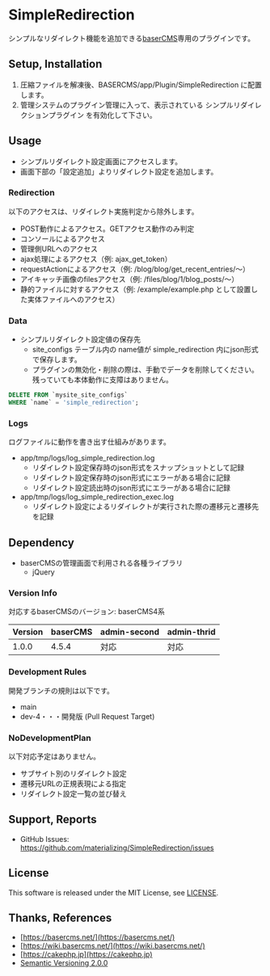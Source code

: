 # SimpleRedirection

シンプルなリダイレクト機能を追加できる[baserCMS](https://basercms.net/)専用のプラグインです。


## Setup, Installation

1. 圧縮ファイルを解凍後、BASERCMS/app/Plugin/SimpleRedirection に配置します。
2. 管理システムのプラグイン管理に入って、表示されている シンプルリダイレクションプラグイン を有効化して下さい。


## Usage

- シンプルリダイレクト設定画面にアクセスします。
- 画面下部の「設定追加」よりリダイレクト設定を追加します。

### Redirection

以下のアクセスは、リダイレクト実施判定から除外します。

- POST動作によるアクセス。GETアクセス動作のみ判定
- コンソールによるアクセス
- 管理側URLへのアクセス
- ajax処理によるアクセス（例: ajax_get_token）
- requestActionによるアクセス（例: /blog/blog/get_recent_entries/〜）
- アイキャッチ画像のfilesアクセス（例: /files/blog/1/blog_posts/〜）
- 静的ファイルに対するアクセス（例: /example/example.php として設置した実体ファイルへのアクセス）

### Data

- シンプルリダイレクト設定値の保存先
    - site_configs テーブル内の name値が simple_redirection 内にjson形式で保存します。
    - プラグインの無効化・削除の際は、手動でデータを削除してください。残っていても本体動作に支障はありません。

```sql
DELETE FROM `mysite_site_configs`
WHERE `name` = 'simple_redirection';
```

### Logs

ログファイルに動作を書き出す仕組みがあります。

- app/tmp/logs/log_simple_redirection.log
    - リダイレクト設定保存時のjson形式をスナップショットとして記録
    - リダイレクト設定保存時のjson形式にエラーがある場合に記録
    - リダイレクト設定読出時のjson形式にエラーがある場合に記録
- app/tmp/logs/log_simple_redirection_exec.log
    - リダイレクト設定によるリダイレクトが実行された際の遷移元と遷移先を記録


## Dependency

- baserCMSの管理画面で利用される各種ライブラリ
    - jQuery

### Version Info

対応するbaserCMSのバージョン: baserCMS4系

| Version | baserCMS | admin-second | admin-thrid |
|:--|:--|:--|:--|
| 1.0.0 | 4.5.4 | 対応 | 対応 |

### Development Rules

開発ブランチの規則は以下です。

- main
- dev-4・・・開発版 (Pull Request Target)

### NoDevelopmentPlan

以下対応予定はありません。

- サブサイト別のリダイレクト設定
- 遷移元URLの正規表現による指定
- リダイレクト設定一覧の並び替え


## Support, Reports

- GitHub Issues: https://github.com/materializing/SimpleRedirection/issues


## License
This software is released under the MIT License, see [LICENSE](https://choosealicense.com/licenses/mit/).


## Thanks, References

- [https://basercms.net/](https://basercms.net/)
- [https://wiki.basercms.net/](https://wiki.basercms.net/)
- [https://cakephp.jp](https://cakephp.jp)
- [Semantic Versioning 2.0.0](https://semver.org/lang/ja/)

